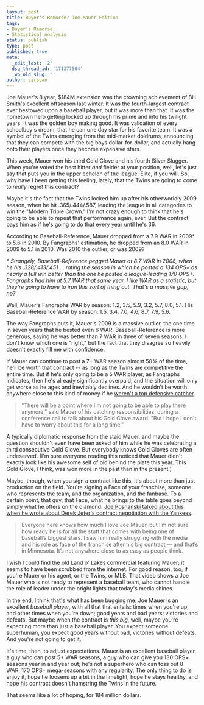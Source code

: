 ```yaml
---
layout: post
title: Buyer's Remorse? Joe Mauer Edition
tags:
- Buyer's Remorse
- Statistical Analysis
status: publish
type: post
published: true
meta:
  _edit_last: '2'
  dsq_thread_id: '171377504'
  _wp_old_slug: ''
author: sirsean
---
```

Joe Mauer's 8 year, $184M extension was the crowning achievement of Bill Smith's excellent offseason last winter. It was the fourth-largest contract ever bestowed upon a baseball player, but it was more than that. It was the hometown hero getting locked up through his prime and into his twilight years. It was the golden boy making good. It was validation of every schoolboy's dream, that he can one day star for his favorite team. It was a symbol of the Twins emerging from the mid-market doldrums, announcing that they can compete with the big boys dollar-for-dollar, and actually hang onto their players once they become expensive stars.

This week, Mauer won his third Gold Glove and his fourth Silver Slugger. When you're voted the best hitter _and_ fielder at your position, well, let's just say that puts you in the upper echelon of the league. Elite, if you will. So, why have I been getting this feeling, lately, that the Twins are going to come to _really_ regret this contract?

Maybe it's the fact that the Twins locked him up after his otherworldly 2009 season, when he hit .365/.444/.587, leading the league in all categories to win the "Modern Triple Crown." I'm not crazy enough to think that he's going to be able to repeat that performance again, ever. But the contract pays him as if he's going to do that every year until he's 36.

According to Baseball-Reference, Mauer dropped from a 7.9 WAR in 2009* to 5.6 in 2010. By Fangraphs' estimation, he dropped from an 8.0 WAR in 2009 to 5.1 in 2010. Was 2010 the outlier, or was 2009?

_* Strangely, Baseball-Reference pegged Mauer at 8.7 WAR in 2008, when he his .328/.413/.451 ... rating the season in which he posted a 134 OPS+ as nearly a full win better than the one he posted a league-leading 170 OPS+. Fangraphs had him at 5.7 WAR that same year. I like WAR as a statistic, but they're going to have to iron this sort of thing out. That's a massive gap, no?_

Well, Mauer's Fangraphs WAR by season: 1.2, 3.5, 5.9, 3.2, 5.7, 8.0, 5.1. His Baseball-Reference WAR by season: 1.5, 3.4, 7.0, 4.6, 8.7, 7.9, 5.6.

The way Fangraphs puts it, Mauer's 2009 is a massive outlier, the one time in seven years that he bested even 6 WAR. Baseball-Reference is more generous, saying he was better than 7 WAR in three of seven seasons. I don't know which one is "right," but the fact that they disagree so heavily doesn't exactly fill me with confidence.

If Mauer can continue to post a 7+ WAR season almost 50% of the time, he'll be worth that contract -- as long as the Twins are competitive the entire time. But if he's only going to be a 5 WAR player, as Fangraphs indicates, then he's already significantly overpaid, and the situation will only get worse as he ages and inevitably declines. And he wouldn't be worth anywhere close to this kind of money if he [weren't a top defensive catcher](http://minnesota.twins.mlb.com/news/article.jsp?ymd=20101111&content_id=16073258&vkey=news_min&c_id=min).

> "There will be a point where I'm not going to be able to play there anymore," said Mauer of his catching responsibilities, during a conference call to talk about his Gold Glove award. "But I hope I don't have to worry about this for a long time."

A typically diplomatic response from the staid Mauer, and maybe the question shouldn't even have been asked of him while he was celebrating a third consecutive Gold Glove. But everybody knows Gold Gloves are often undeserved. (I'm sure everyone reading this noticed that Mauer didn't exactly look like his awesome self of old behind the plate this year. This Gold Glove, I think, was won more in the past than in the present.)

Maybe, though, when you sign a contract like this, it's about more than just production on the field. You're signing a Face of your franchise, someone who represents the team, and the organization, and the fanbase. To a certain point, that guy, that Face, what he brings to the table goes beyond simply what he offers on the diamond. [Joe Posnanski talked about this when he wrote about Derek Jeter's contract negotiation with the Yankees](http://joeposnanski.si.com/2010/11/10/the-jeter-question/).

> Everyone here knows how much I love Joe Mauer, but I’m not sure how ready he is for all the stuff that comes with being one of baseball’s biggest stars. I saw him really struggling with the media and his role as face of the franchise after his big contract — and that’s in Minnesota. It’s not anywhere close to as easy as people think.

I wish I could find the old Land o' Lakes commercial featuring Mauer; it seems to have been scrubbed from the internet. For good reason, too, if you're Mauer or his agent, or the Twins, or MLB. That video shows a Joe Mauer who is not ready to represent a baseball team, who cannot handle the role of leader under the bright lights that today's media shines.

In the end, I think that's what has been bugging me. Joe Mauer is an excellent _baseball player_, with all that that entails: times when you're up, and other times when you're down; good years and bad years; victories and defeats. But maybe when the contract is _this big_, well, maybe you're expecting more than just a baseball player. You expect someone superhuman, you expect good years without bad, victories without defeats. And you're not going to get it.

It's time, then, to adjust expectations. Mauer is an excellent baseball player, a guy who can post 5+ WAR seasons, a guy who can give you 130 OPS+ seasons year in and year out; he's not a superhero who can toss out 8 WAR, 170 OPS+ mega-seasons with any regularity. The only thing to do is enjoy it, hope he loosens up a bit in the limelight, hope he stays healthy, and hope his contract doesn't hamstring the Twins in the future.

That seems like a lot of hoping, for 184 million dollars.
